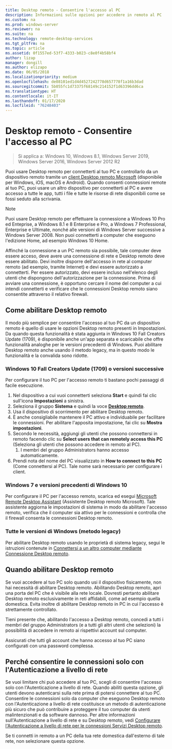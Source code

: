 ```yaml
---
title: Desktop remoto - Consentire l'accesso al PC
description: Informazioni sulle opzioni per accedere in remoto al PC
ms.custom: na
ms.prod: windows-server
ms.reviewer: na
ms.suite: na
ms.technology: remote-desktop-services
ms.tgt_pltfrm: na
ms.topic: article
ms.assetid: 0f1557ed-53f7-4333-b023-c8e0f4b58bf4
author: lizap
manager: dongill
ms.author: elizapo
ms.date: 06/05/2018
ms.localizationpriority: medium
ms.openlocfilehash: de08101ed1d4d4527242778d657778f1a16b3dad
ms.sourcegitcommit: 5b055fc1d73375f68149c214152f1d63396dd6ca
ms.translationtype: HT
ms.contentlocale: it-IT
ms.lasthandoff: 01/17/2020
ms.locfileid: "76248403"
---
```

# <a name="remote-desktop---allow-access-to-your-pc"></a>Desktop remoto - Consentire l'accesso al PC

>Si applica a: Windows 10, Windows 8.1, Windows Server 2019, Windows Server 2016, Windows Server 2012 R2

Puoi usare Desktop remoto per connetterti al tuo PC e controllarlo da un dispositivo remoto tramite un [client Desktop remoto Microsoft](remote-desktop-clients.md) (disponibile per Windows, iOS, macOS e Android). Quando consenti connessioni remote al tuo PC, puoi usare un altro dispositivo per connetterti al PC e avere accesso a tutte le app, tutti i file e tutte le risorse di rete disponibili come se fossi seduto alla scrivania.  

> [!NOTE]
> Puoi usare Desktop remoto per effettuare la connessione a Windows 10 Pro ed Enteprise, a Windows 8.1 e 8 Enterprise e Pro, a Windows 7 Professional, Enterprise e Ultimate, nonché alle versioni di Windows Server successive a Windows Server 2008. Non puoi connetterti a computer che eseguono l'edizione Home, ad esempio Windows 10 Home. 

Affinché la connessione a un PC remoto sia possibile, tale computer deve essere acceso, deve avere una connessione di rete e Desktop remoto deve essere abilitato. Devi inoltre disporre dell'accesso in rete al computer remoto (ad esempio, tramite Internet) e devi essere autorizzato a connetterti. Per essere autorizzato, devi essere incluso nell'elenco degli utenti che dispongono dell'autorizzazione per la connessione. Prima di avviare una connessione, è opportuno cercare il nome del computer a cui intendi connetterti e verificare che le connessioni Desktop remoto siano consentite attraverso il relativo firewall.

## <a name="how-to-enable-remote-desktop"></a>Come abilitare Desktop remoto

Il modo più semplice per consentire l'accesso al tuo PC da un dispositivo remoto è quello di usare le opzioni Desktop remoto presenti in Impostazioni. Da quando questa funzionalità è stata aggiunta in Windows 10 Fall Creators Update (1709), è disponibile anche un'app separata e scaricabile che offre funzionalità analoghe per le versioni precedenti di Windows. Puoi abilitare Desktop remoto anche usando il metodo legacy, ma in questo modo le funzionalità e la convalida sono ridotte.

### <a name="windows-10-fall-creator-update-1709-or-later"></a>Windows 10 Fall Creators Update (1709) o versioni successive

Per configurare il tuo PC per l'accesso remoto ti bastano pochi passaggi di facile esecuzione.
1. Nel dispositivo a cui vuoi connetterti seleziona **Start** e quindi fai clic sull'icona **Impostazioni** a sinistra.
2. Seleziona il gruppo **Sistema** e quindi la voce [**Desktop remoto**](ms-settings:remotedesktop).
3. Usa il dispositivo di scorrimento per abilitare Desktop remoto.
4. È anche consigliabile mantenere il PC attivo e individuabile per facilitare le connessioni. Per abilitare l'apposita impostazione, fai clic su **Mostra impostazioni**.
5. Secondo le necessità, aggiungi gli utenti che possono connettersi in remoto facendo clic su **Select users that can remotely access this PC** (Seleziona gli utenti che possono accedere in remoto al PC).
   1. I membri del gruppo Administrators hanno accesso automaticamente.
6. Prendi nota del nome del PC visualizzato in **How to connect to this PC** (Come connettersi al PC). Tale nome sarà necessario per configurare i client.

### <a name="windows-7-and-early-version-of-windows-10"></a>Windows 7 e versioni precedenti di Windows 10

Per configurare il PC per l'accesso remoto, scarica ed esegui [Microsoft Remote Desktop Assistant](https://www.microsoft.com/download/details.aspx?id=50042) (Assistente Desktop remoto Microsoft). Tale assistente aggiorna le impostazioni di sistema in modo da abilitare l'accesso remoto, verifica che il computer sia attivo per le connessioni e controlla che il firewall consenta le connessioni Desktop remoto. 

### <a name="all-versions-of-windows-legacy-method"></a>Tutte le versioni di Windows (metodo legacy)

Per abilitare Desktop remoto usando le proprietà di sistema legacy, segui le istruzioni contenute in [Connettersi a un altro computer mediante Connessione Desktop remoto](https://windows.microsoft.com/windows/remote-desktop-connection-faq).

## <a name="should-i-enable-remote-desktop"></a>Quando abilitare Desktop remoto

Se vuoi accedere al tuo PC solo quando usi il dispositivo fisicamente, non hai necessità di abilitare Desktop remoto. Abilitando Desktop remoto, apri una porta del PC che è visibile alla rete locale. Dovresti pertanto abilitare Desktop remoto esclusivamente in reti affidabili, come ad esempio quella domestica. Evita inoltre di abilitare Desktop remoto in PC in cui l'accesso è strettamente controllato.

Tieni presente che, abilitando l'accesso a Desktop remoto, concedi a tutti i membri del gruppo Administrators (e a tutti gli altri utenti che selezioni) la possibilità di accedere in remoto ai rispettivi account sul computer.

Assicurati che tutti gli account che hanno accesso al tuo PC siano configurati con una password complessa.

## <a name="why-allow-connections-only-with-network-level-authentication"></a>Perché consentire le connessioni solo con l'Autenticazione a livello di rete 

Se vuoi limitare chi può accedere al tuo PC, scegli di consentire l'accesso solo con l'Autenticazione a livello di rete. Quando abiliti questa opzione, gli utenti devono autenticarsi sulla rete prima di potersi connettere al tuo PC. Consentire le connessioni solo da computer che eseguono Desktop remoto con l'Autenticazione a livello di rete costituisce un metodo di autenticazione più sicuro che può contribuire a proteggere il tuo computer da utenti malintenzionati e da software dannoso. Per altre informazioni sull'Autenticazione a livello di rete e su Desktop remoto, vedi [Configurare l'Autenticazione a livello di rete per le connessioni Servizi Desktop remoto](https://technet.microsoft.com/library/cc732713(v=ws.11).aspx).

Se ti connetti in remoto a un PC della tua rete domestica dall'esterno di tale rete, non selezionare questa opzione.
